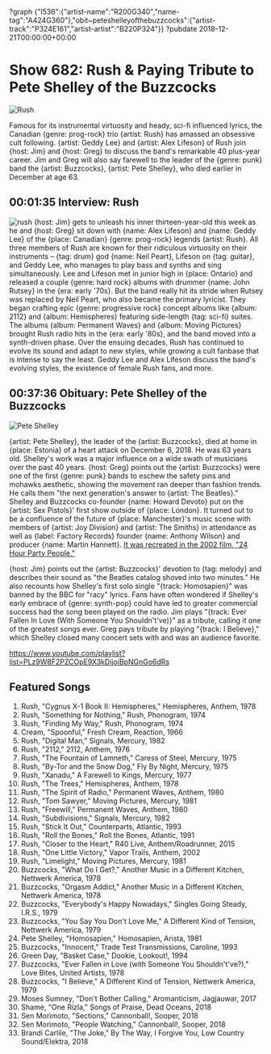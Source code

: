 ?graph {"I536":{"artist-name":"R200G340","name-tag":"A424G360"},"obit~peteshelleyofthebuzzcocks":{"artist-track":"P324E161","artist-artist":"B220P324"}}
?pubdate 2018-12-21T00:00:00+00:00

# Show 682: Rush & Paying Tribute to Pete Shelley of the Buzzcocks

![Rush](https://sound-images.s3.amazonaws.com/images/2018/rush_web.jpg)

Famous for its instrumental virtuosity and heady, sci-fi influenced lyrics, the Canadian {genre: prog-rock} trio {artist: Rush} has amassed an obsessive cult following. {artist: Geddy Lee} and {artist: Alex Lifeson} of Rush join {host: Jim} and {host: Greg} to discuss the band's remarkable 40 plus-year career. Jim and Greg will also say farewell to the leader of the {genre: punk} band the {artist: Buzzcocks}, {artist: Pete Shelley}, who died earlier in December at age 63. 


## 00:01:35 Interview: Rush
![rush](http://sound-images.s3.amazonaws.com/images/2016/rushhall.jpg)
{host: Jim} gets to unleash his inner thirteen-year-old this week as he and {host: Greg} sit down with {name: Alex Lifeson} and {name: Geddy Lee} of the {place: Canadian} {genre: prog-rock} legends {artist: Rush}. All three members of Rush are known for their ridiculous virtuosity on their instruments – {tag: drum} god {name: Neil Peart}, Lifeson on {tag: guitar}, and Geddy Lee, who manages to play bass and synths and sing simultaneously. Lee and Lifeson met in junior high in {place: Ontario} and released a couple {genre: hard rock} albums with drummer {name: John Rutsey} in the {era: early '70s}. But the band really hit its stride when Rutsey was replaced by Neil Peart, who also became the primary lyricist. They began crafting epic {genre: progressive rock} concept albums like {album: 2112} and {album: Hemispheres} featuring side-length {tag: sci-fi} suites. The albums {album: Permanent Waves} and {album: Moving Pictures} brought Rush radio hits in the {era: early '80s}, and the band moved into a synth-driven phase. Over the ensuing decades, Rush has continued to evolve its sound and adapt to new styles, while growing a cult fanbase that is intense to say the least. Geddy Lee and Alex Lifeson discuss the band's evolving styles, the existence of female Rush fans, and more.

## 00:37:36 Obituary: Pete Shelley of the Buzzcocks
![Pete Shelley](https://sound-images.s3.amazonaws.com/images/2018/PeteShelley.jpg)
 
{artist: Pete Shelley}, the leader of the {artist: Buzzcocks}, died at home in {place: Estonia} of a heart attack on December 6, 2018. He was 63 years old. Shelley's work was a major influence on a wide swath of musicians over the past 40 years. {host: Greg} points out the {artist: Buzzcocks} were one of the first {genre: punk} bands to eschew the safety pins and mohawks aesthetic, showing the movement ran deeper than fashion trends. He calls them "the next generation's answer to {artist: The Beatles}." 
Shelley and Buzzcocks co-founder {name: Howard Devoto} put on the {artist: Sex Pistols}' first show outside of {place: London}. It turned out to be a confluence of the future of {place: Manchester}'s music scene with members of {artist: Joy Division} and {artist: The Smiths} in attendance as well as {label: Factory Records} founder {name: Anthony Wilson} and producer {name: Martin Hannett}. [It was recreated in the 2002 film, "24 Hour Party People."](http://www.criticalcommons.org/Members/brettservice/clips/24-hour-party-people-2002-sex-pistols-concert)

{host: Jim} points out the {artist: Buzzcocks}' devotion to {tag: melody} and describes their sound as "the Beatles catalog shoved into two minutes." He also recounts how Shelley's first solo single "{track: Homosapien}" was banned by the BBC for "racy" lyrics. Fans have often wondered if Shelley's early embrace of {genre: synth-pop} could have led to greater commercial success had the song been played on the radio. Jim plays "{track: Ever Fallen In Love (With Someone You Shouldn't've)}" as a tribute, calling it one of the greatest songs ever. Greg pays tribute by playing "{track: I Believe}," which Shelley closed many concert sets with and was an audience favorite.

https://www.youtube.com/playlist?list=PLz9W8F2PZCOpE9X3kDijoiBpNGnGo6dRs


## Featured Songs
1. Rush, "Cygnus X-1 Book II: Hemispheres," Hemispheres, Anthem, 1978
1. Rush, "Something for Nothing," Rush, Phonogram, 1974
1. Rush, "Finding My Way," Rush, Phonogram, 1974
1. Cream, "Spoonful," Fresh Cream, Reaction, 1966
1. Rush, "Digital Man," Signals, Mercury, 1982
1. Rush, "2112," 2112, Anthem, 1976
1. Rush, "The Fountain of Lamneth," Caress of Steel, Mercury, 1975
1. Rush, "By-Tor and the Snow Dog," Fly By Night, Mercury, 1975
1. Rush, "Xanadu," A Farewell to Kings, Mercury, 1977
1. Rush, "The Trees," Hemispheres, Anthem, 1978
1. Rush, "The Spirit of Radio," Permanent Waves, Anthem, 1980
1. Rush, "Tom Sawyer," Moving Pictures, Mercury, 1981
1. Rush, "Freewill," Permanent Waves, Anthem, 1980
1. Rush, "Subdivisions," Signals, Mercury, 1982
1. Rush, "Stick It Out," Counterparts, Atlantic, 1993
1. Rush, "Roll the Bones," Roll the Bones, Atlantic, 1991
1. Rush, "Closer to the Heart," R40 Live, Anthem/Roadrunner, 2015
1. Rush, "One Little Victory," Vapor Trails, Anthem, 2002
1. Rush, "Limelight," Moving Pictures, Mercury, 1981
1. Buzzcocks, "What Do I Get?," Another Music in a Different Kitchen, Nettwerk America, 1978
1. Buzzcocks, "Orgasm Addict," Another Music in a Different Kitchen, Nettwerk America, 1978
1. Buzzcocks, "Everybody's Happy Nowadays," Singles Going Steady, I.R.S., 1979
1. Buzzcocks, "You Say You Don't Love Me," A Different Kind of Tension, Nettwerk America, 1979
1. Pete Shelley, "Homosapien," Homosapien, Arista, 1981
1. Buzzcocks, "Innocent," Trade Test Transmissions, Caroline, 1993
1. Green Day, "Basket Case," Dookie, Lookout!, 1994
1. Buzzcocks, "Ever Fallen in Love (with Someone You Shouldn't've?)," Love Bites, United Artists, 1978
1. Buzzcocks, "I Believe," A Different Kind of Tension, Nettwerk America, 1979
1. Moses Sumney, "Don't Bother Calling," Aromanticism, Jagjauwar, 2017
1. Shame, "One Rizla," Songs of Praise, Dead Oceans, 2018
1. Sen Morimoto, "Sections," Cannonball!, Sooper, 2018
1. Sen Morimoto, "People Watching," Cannonball!, Sooper, 2018
1. Brandi Carlile, "The Joke," By The Way, I Forgive You, Low Country Sound/Elektra, 2018
